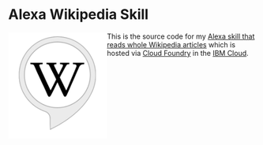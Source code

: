 # Alexa Wikipedia Skill

 <img src="logo.png" width="200" align="left">

This is the source code for my [Alexa skill that reads whole Wikipedia articles](https://www.amazon.de/Peter-G%C3%B6tz-Wikipedia/dp/B07BKRT478) which is hosted via [Cloud Foundry](https://www.cloudfoundry.org/) in the [IBM Cloud](https://www.ibm.com/cloud/).
